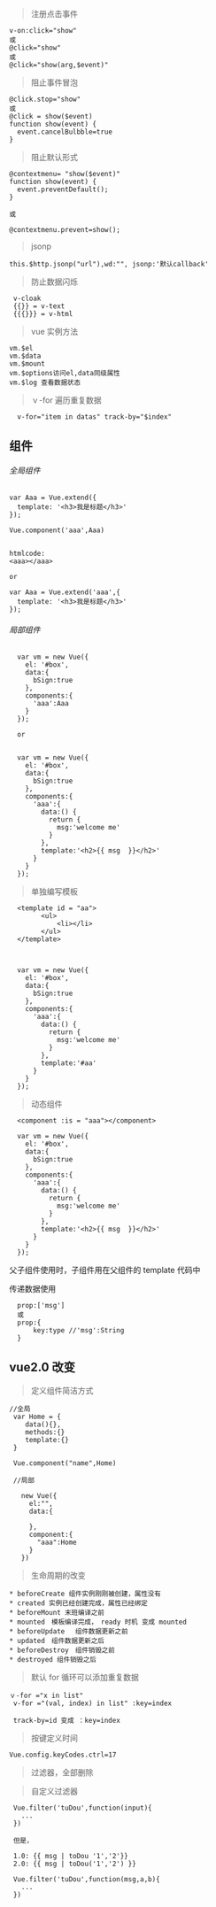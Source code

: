 > 注册点击事件

    v-on:click="show"
    或
    @click="show"
    或
    @click="show(arg,$event)"

> 阻止事件冒泡

    @click.stop="show"
    或
    @click = show($event)
    function show(event) {
      event.cancelBulbble=true
    }

> 阻止默认形式

    @contextmenu= "show($event)"
    function show(event) {
      event.preventDefault();
    }

    或

    @contextmenu.prevent=show();

> jsonp

    this.$http.jsonp("url"),wd:"", jsonp:'默认callback'

> 防止数据闪烁

     v-cloak
     {{}} = v-text
     {{{}}} = v-html

> vue 实例方法

    vm.$el
    vm.$data
    vm.$mount
    vm.$options访问el,data同级属性
    vm.$log 查看数据状态

> ｖ-for 遍历重复数据

      v-for="item in datas" track-by="$index"

## 组件

###### 全局组件

    var Aaa = Vue.extend({
      template: '<h3>我是标题</h3>'
    });

    Vue.component('aaa',Aaa)


    htmlcode:
    <aaa></aaa>  

    or

    var Aaa = Vue.extend('aaa',{
      template: '<h3>我是标题</h3>'
    });

###### 局部组件

      var vm = new Vue({
        el: '#box',
        data:{
          bSign:true
        },
        components:{
          'aaa':Aaa
        }
      });

      or


      var vm = new Vue({
        el: '#box',
        data:{
          bSign:true
        },
        components:{
          'aaa':{
            data:() {
              return {
                msg:'welcome me'
              }
            },
            template:'<h2>{{ msg  }}</h2>'
          }
        }
      });

> 单独编写模板

      <template id = "aa">
            <ul>
                <li></li>
            </ul>
      </template>



      var vm = new Vue({
        el: '#box',
        data:{
          bSign:true
        },
        components:{
          'aaa':{
            data:() {
              return {
                msg:'welcome me'
              }
            },
            template:'#aa'
          }
        }
      });

> 动态组件

      <component :is = "aaa"></component>

      var vm = new Vue({
        el: '#box',
        data:{
          bSign:true
        },
        components:{
          'aaa':{
            data:() {
              return {
                msg:'welcome me'
              }
            },
            template:'<h2>{{ msg  }}</h2>'
          }
        }
      });

父子组件使用时，子组件用在父组件的 template 代码中

传递数据使用

      prop:['msg']
      或
      prop:{
          key:type //'msg':String
      }

## vue2.0 改变

> 定义组件简洁方式

    //全局
     var Home = {
        data(){},
        methods:{}
        template:{}
     }

     Vue.component("name",Home)

     //局部

       new Vue({
         el:"",
         data:{

         },
         component:{
           "aaa":Home
         }
       })

> 生命周期的改变

    * beforeCreate 组件实例刚刚被创建，属性没有
    * created 实例已经创建完成，属性已经绑定
    * beforeMount 末班编译之前
    * mounted　模板编译完成，　ready 时机 变成 mounted
    * beforeUpdate　 组件数据更新之前
    * updated　组件数据更新之后
    * beforeDestroy　组件销毁之前
    * destroyed 组件销毁之后

> 默认 for 循环可以添加重复数据

    ｖ-for ="x in list"
     v-for ="(val, index) in list" :key=index

     track-by=id 变成 ：key=index

> 按键定义时间

    Vue.config.keyCodes.ctrl=17

> 过滤器，全部删除

> 自定义过滤器

     Vue.filter('tuDou',function(input){
       ...
     })

     但是，

     1.0: {{ msg | toDou '1','2'}}
     2.0: {{ msg | toDou('1','2') }}

     Vue.filter('tuDou',function(msg,a,b){
       ...
     })
